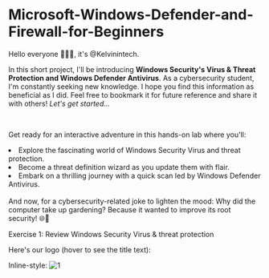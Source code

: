 # Microsoft-Windows-Defender-and-Firewall-for-Beginners

<p>Hello everyone 🙋🏽‍♂️, it's @Kelvinintech. <br />
  
  In this short project, I'll be introducing <b>Windows Security's Virus & Threat Protection and Windows Defender Antivirus</b>. As a cybersecurity student, I'm constantly seeking new knowledge. I hope you find this information as beneficial as I did. Feel free to bookmark it for future reference and share it with others! <i>Let's get started...</i></p>

  <br />

  <p>Get ready for an interactive adventure in this hands-on lab where you'll: <br /?
<ul>
  <li>Explore the fascinating world of Windows Security Virus and threat protection.</li>
<li>Become a threat definition wizard as you update them with flair.</li>
<li>Embark on a thrilling journey with a quick scan led by Windows Defender Antivirus.</li>
</ul>
<br />
And now, for a cybersecurity-related joke to lighten the mood: Why did the computer take up gardening? Because it wanted to improve its root security! 🌐🌱</p>

<p>Exercise 1: Review Windows Security Virus & threat protection

Here's our logo (hover to see the title text):

Inline-style: ![1](https://github.com/kelvinintech/Microsoft-Windows-Defender-and-Firewall-for-Beginners/assets/110644520/1f679628-0bc7-4d35-8c96-ec5d83bf0f97)





